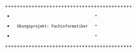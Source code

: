 +++++++++++++++++++++++++++++++++++++++++++
*                                         *
*       Übungsprojekt: Fachinformatiker   *
*                                         *
+++++++++++++++++++++++++++++++++++++++++++
